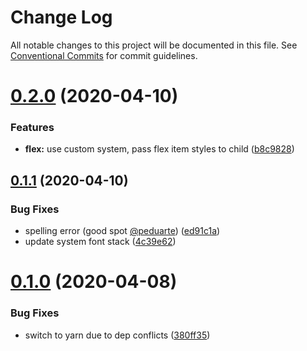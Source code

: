 # Change Log

All notable changes to this project will be documented in this file.
See [Conventional Commits](https://conventionalcommits.org) for commit guidelines.

# [0.2.0](https://github.com/joe-bell/raam/compare/v0.1.1...v0.2.0) (2020-04-10)

### Features

- **flex:** use custom system, pass flex item styles to child ([b8c9828](https://github.com/joe-bell/raam/commit/b8c9828be13890a6400c8af18799a4e69df5a31e))

## [0.1.1](https://github.com/joe-bell/raam/compare/v0.1.0...v0.1.1) (2020-04-10)

### Bug Fixes

- spelling error (good spot [@peduarte](https://github.com/peduarte)) ([ed91c1a](https://github.com/joe-bell/raam/commit/ed91c1a5acab525a056e0e42f46a8ad9bd9e81b6))
- update system font stack ([4c39e62](https://github.com/joe-bell/raam/commit/4c39e6229563cff886394b67c94d30289152a5e9))

# [0.1.0](https://github.com/joe-bell/raam/compare/v0.0.7...v0.1.0) (2020-04-08)

### Bug Fixes

- switch to yarn due to dep conflicts ([380ff35](https://github.com/joe-bell/raam/commit/380ff35c1d079510f2194b99051136da1ed1e564))
